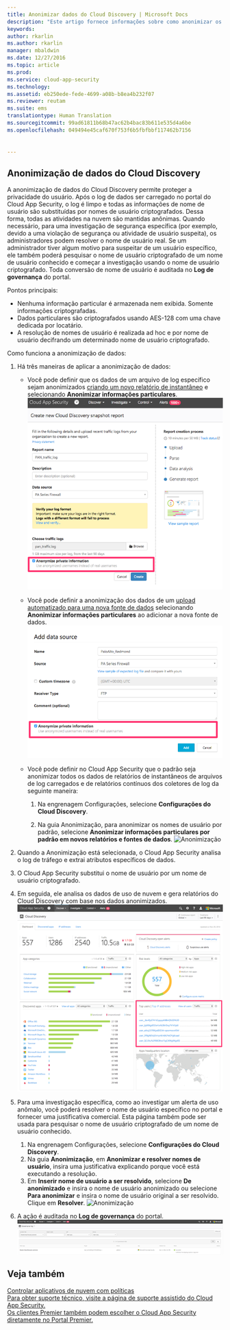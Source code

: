 ```yaml
---
title: Anonimizar dados do Cloud Discovery | Microsoft Docs
description: "Este artigo fornece informações sobre como anonimizar os nomes de usuário nos dados do Cloud Discovery."
keywords: 
author: rkarlin
ms.author: rkarlin
manager: mbaldwin
ms.date: 12/27/2016
ms.topic: article
ms.prod: 
ms.service: cloud-app-security
ms.technology: 
ms.assetid: eb250ede-fede-4699-a08b-b8ea4b232f07
ms.reviewer: reutam
ms.suite: ems
translationtype: Human Translation
ms.sourcegitcommit: 99ad61811b68b47ac62b4bac83b611e535d4a6be
ms.openlocfilehash: 049494e45caf670f753f6b5fbfbbf117462b7156


---
```



## <a name="cloud-discovery-data-anonymization"></a>Anonimização de dados do Cloud Discovery

A anonimização de dados do Cloud Discovery permite proteger a privacidade do usuário. Após o log de dados ser carregado no portal do Cloud App Security, o log é limpo e todas as informações de nome de usuário são substituídas por nomes de usuário criptografados. Dessa forma, todas as atividades na nuvem são mantidas anônimas. Quando necessário, para uma investigação de segurança específica (por exemplo, devido a uma violação de segurança ou atividade de usuário suspeita), os administradores podem resolver o nome de usuário real. Se um administrador tiver algum motivo para suspeitar de um usuário específico, ele também poderá pesquisar o nome de usuário criptografado de um nome de usuário conhecido e começar a investigação usando o nome de usuário criptografado. Toda conversão de nome de usuário é auditada no **Log de governança** do portal.

Pontos principais:
-   Nenhuma informação particular é armazenada nem exibida. Somente informações criptografadas.
-   Dados particulares são criptografados usando AES-128 com uma chave dedicada por locatário.
-   A resolução de nomes de usuário é realizada ad hoc e por nome de usuário decifrando um determinado nome de usuário criptografado.


Como funciona a anonimização de dados:

1.  Há três maneiras de aplicar a anonimização de dados: 
    
    - Você pode definir que os dados de um arquivo de log específico sejam anonimizados [criando um novo relatório de instantâneo](create-snapshot-cloud-discovery-reports.md) e selecionando **Anonimizar informações particulares**.
 ![Anonimizar dados de instantâneo](./media/anonymize-log.png)

    - Você pode definir a anonimização dos dados de um [upload automatizado para uma nova fonte de dados](configure-automatic-log-upload-for-continuous-reports.md) selecionando **Anonimizar informações particulares** ao adicionar a nova fonte de dados.  
 ![Anonimizar dados de log](./media/anonymize-autolog.png)

    - Você pode definir no Cloud App Security que o padrão seja anonimizar todos os dados de relatórios de instantâneos de arquivos de log carregados e de relatórios contínuos dos coletores de log da seguinte maneira:
     
        1. Na engrenagem Configurações, selecione **Configurações do Cloud Discovery**.
     
        2. Na guia Anonimização, para anonimizar os nomes de usuário por padrão, selecione **Anonimizar informações particulares por padrão em novos relatórios e fontes de dados**.
  ![Anonimização](./media/anonymizer.png)
  

2.  Quando a Anonimização está selecionada, o Cloud App Security analisa o log de tráfego e extrai atributos específicos de dados.
3.  O Cloud App Security substitui o nome de usuário por um nome de usuário criptografado.
4.  Em seguida, ele analisa os dados de uso de nuvem e gera relatórios do Cloud Discovery com base nos dados anonimizados.
 ![Painel Anonimizar Cloud Discovery](./media/anonymize-dashboard.png)
 

5.  Para uma investigação específica, como ao investigar um alerta de uso anômalo, você poderá resolver o nome de usuário específico no portal e fornecer uma justificativa comercial. Esta página também pode ser usada para pesquisar o nome de usuário criptografado de um nome de usuário conhecido. 

    1. Na engrenagem Configurações, selecione **Configurações do Cloud Discovery**.
    2. Na guia **Anonimização**, em **Anonimizar e resolver nomes de usuário**, insira uma justificativa explicando porque você está executando a resolução.
    3. Em **Inserir nome de usuário a ser resolvido**, selecione **De anonimizado** e insira o nome de usuário anonimizado ou selecione **Para anonimizar** e insira o nome de usuário original a ser resolvido. Clique em **Resolver**. 
![Anonimização](./media/anonymizer.png)

6.  A ação é auditada no **Log de governança** do portal. 
![Anonimização](./media/anonymize-gov-log.png)




  
      
## <a name="see-also"></a>Veja também  
[Controlar aplicativos de nuvem com políticas](control-cloud-apps-with-policies.md)   
[Para obter suporte técnico, visite a página de suporte assistido do Cloud App Security.](http://support.microsoft.com/oas/default.aspx?prid=16031)   
[Os clientes Premier também podem escolher o Cloud App Security diretamente no Portal Premier.](https://premier.microsoft.com/)  
    
      
  


<!--HONumber=Dec16_HO4-->


